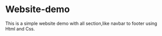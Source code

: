 # Website-demo
This is a simple website demo with all section,like navbar to footer using Html and Css.
